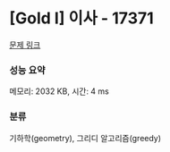 # [Gold I] 이사 - 17371 

[문제 링크](https://www.acmicpc.net/problem/17371) 

### 성능 요약

메모리: 2032 KB, 시간: 4 ms

### 분류

기하학(geometry), 그리디 알고리즘(greedy)


